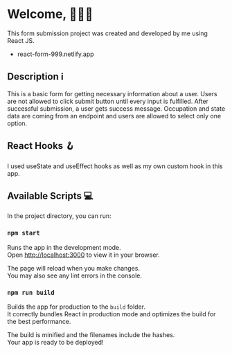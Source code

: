 # Welcome, 👋🏼❕

This form submission project was created and developed by me using React JS.
- react-form-999.netlify.app

## Description ℹ️
This is a basic form for getting necessary information about a user. Users are not allowed to click submit button until every input is fulfilled. After successful submission, a user gets success message. Occupation and state data are coming from an endpoint and users are allowed to select only one option.

## React Hooks 🪝
I used useState and useEffect hooks as well as my own custom hook in this app.


## Available Scripts 💻

In the project directory, you can run:

### `npm start`

Runs the app in the development mode.\
Open [http://localhost:3000](http://localhost:3000) to view it in your browser.

The page will reload when you make changes.\
You may also see any lint errors in the console.

### `npm run build`

Builds the app for production to the `build` folder.\
It correctly bundles React in production mode and optimizes the build for the best performance.

The build is minified and the filenames include the hashes.\
Your app is ready to be deployed!
